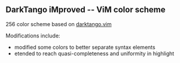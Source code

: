 DarkTango iMproved -- ViM color scheme
--------------------------------------

256 color scheme based on [darktango.vim](http://github.com/vim-scripts/darktango.vim)

Modifications include:

* modified some colors to better separate syntax elements
* etended to reach quasi-completeness and uniformity in highlight
